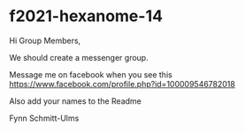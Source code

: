 # f2021-hexanome-14

Hi Group Members,

We should create a messenger group. 

Message me on facebook when you see this https://www.facebook.com/profile.php?id=100009546782018

Also add your names to the Readme

Fynn Schmitt-Ulms
